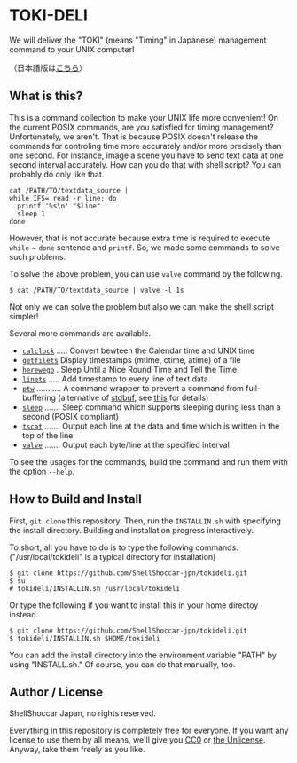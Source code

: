 # TOKI-DELI

We will deliver the "TOKI" (means "Timing" in Japanese) management command to your UNIX computer!

（日本語版は[こちら](https://github.com/ShellShoccar-jpn/tokideli/blob/main/README.ja.md)）

## What is this?

This is a command collection to make your UNIX life more convenient! On the current POSIX commands, are you satisfied for timing management? Unfortunately, we aren't. That is because POSIX doesn't release the commands for controling time more accurately and/or more precisely than one second. For instance, image a scene you have to send text data at one second interval accurately. How can you do that with shell script? You can probably do only like that.

```sh:
cat /PATH/TO/textdata_source |
while IFS= read -r line; do
  printf '%s\n' "$line"
  sleep 1
done
```

However, that is not accurate because extra time is required to execute `while` ~ `done` sentence and `printf`. So, we made some commands to solve such problems.

To solve the above problem, you can use `valve` command by the following.

```sh:
$ cat /PATH/TO/textdata_source | valve -l 1s
```

Not only we can solve the problem but also we can make the shell script simpler!

Several more commands are available.

* [`calclock`](bin/calclock) ..... Convert bewteen the Calendar time and UNIX time
* [`getfilets`](c_src/getfilets.c) Display timestamps (mtime, ctime, atime) of a file
* [`herewego`](c_src/herewego.c) . Sleep Until a Nice Round Time and Tell the Time
* [`linets`](c_src/linets.c) ..... Add timestamp to every line of text data
* [`ptw`](c_src/ptw.c) ........... A command wrapper to prevent a command from full-buffering (alternative of [stdbuf](https://www.gnu.org/software/coreutils/manual/html_node/stdbuf-invocation.html#stdbuf-invocation), see [this](https://github.com/ShellShoccar-jpn/tokideli/blob/main/manual/ptw.info.en.md) for details)
* [`sleep`](c_src/sleep.c) ....... Sleep command which supports sleeping during less than a second (POSIX compliant)
* [`tscat`](c_src/tscat.c) ....... Output each line at the data and time which is written in the top of the line
* [`valve`](c_src/valve.c) ....... Output each byte/line at the specified interval

To see the usages for the commands, build the command and run them with the option `--help`.

## How to Build and Install

First, `git clone` this repository. Then, run the `INSTALLIN.sh` with specifying the install directory. Building and installation progress interactively.

To short, all you have to do is to type the following commands. ("/usr/local/tokideli" is a typical directory for installation)

```sh:
$ git clone https://github.com/ShellShoccar-jpn/tokideli.git
$ su
# tokideli/INSTALLIN.sh /usr/local/tokideli
```

Or type the following if you want to install this in your home directoy instead.

```sh:
$ git clone https://github.com/ShellShoccar-jpn/tokideli.git
$ tokideli/INSTALLIN.sh $HOME/tokideli
```

You can add the install directory into the environment variable "PATH" by using "INSTALL.sh." Of course, you can do that manually, too.

## Author / License

ShellShoccar Japan, no rights reserved.

Everything in this repository is completely free for everyone. If you want any license to use them by all means, we'll give you [CC0](https://creativecommons.org/share-your-work/public-domain/cc0) or [the Unlicense](https://unlicense.org/). Anyway, take them freely as you like.